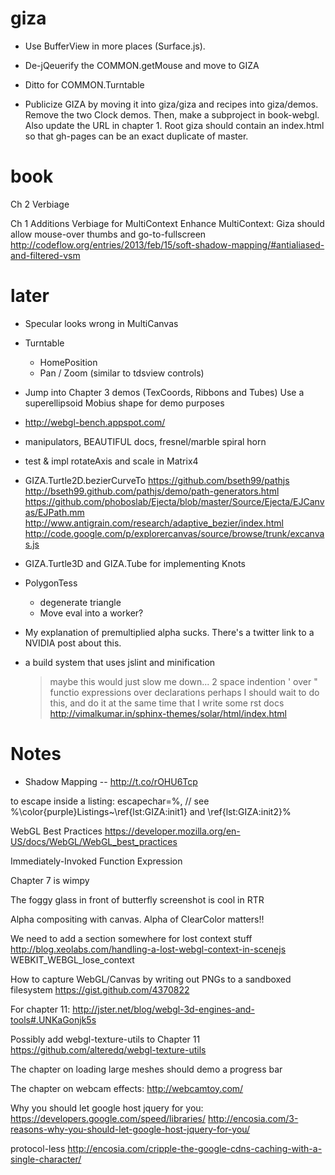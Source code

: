
# giza

 - Use BufferView in more places (Surface.js).
 
 - De-jQeuerify the COMMON.getMouse and move to GIZA

 - Ditto for COMMON.Turntable
 
 - Publicize GIZA by moving it into giza/giza and recipes into giza/demos. Remove the two Clock demos.  Then, make a subproject in book-webgl.  Also update the URL in chapter 1.  Root giza should contain an index.html so that gh-pages can
be an exact duplicate of master.

# book

Ch 2 Verbiage

Ch 1 Additions
  Verbiage for MultiContext
  Enhance MultiContext:
     Giza should allow mouse-over thumbs and go-to-fullscreen
     http://codeflow.org/entries/2013/feb/15/soft-shadow-mapping/#antialiased-and-filtered-vsm

# later

- Specular looks wrong in MultiCanvas

- Turntable
  - HomePosition
  - Pan / Zoom (similar to tdsview controls)

- Jump into Chapter 3 demos (TexCoords, Ribbons and Tubes)
  Use a superellipsoid Mobius shape for demo purposes

- http://webgl-bench.appspot.com/

- manipulators, BEAUTIFUL docs, fresnel/marble spiral horn

- test & impl rotateAxis and scale in Matrix4

- GIZA.Turtle2D.bezierCurveTo
    https://github.com/bseth99/pathjs
    http://bseth99.github.com/pathjs/demo/path-generators.html
    https://github.com/phoboslab/Ejecta/blob/master/Source/Ejecta/EJCanvas/EJPath.mm
    http://www.antigrain.com/research/adaptive_bezier/index.html
    http://code.google.com/p/explorercanvas/source/browse/trunk/excanvas.js

- GIZA.Turtle3D and GIZA.Tube for implementing Knots

- PolygonTess
  - degenerate triangle
  - Move eval into a worker?
  
- My explanation of premultiplied alpha sucks.
  There's a twitter link to a NVIDIA post about this.

- a build system that uses jslint and minification
  > maybe this would just slow me down...
    2 space indention
    ' over "
    functio expressions over declarations
  > perhaps I should wait to do this, and do it at the same time
    that I write some rst docs
    http://vimalkumar.in/sphinx-themes/solar/html/index.html

# Notes

- Shadow Mapping -- http://t.co/rOHU6Tcp

to escape inside a listing:
escapechar=\%,
// see %\color{purple}Listings~\ref{lst:GIZA:init1} and \ref{lst:GIZA:init2}%

WebGL Best Practices
https://developer.mozilla.org/en-US/docs/WebGL/WebGL_best_practices

Immediately-Invoked Function Expression 

Chapter 7 is wimpy

The foggy glass in front of butterfly screenshot is cool in RTR

Alpha compositing with canvas.  Alpha of ClearColor matters!!

We need to add a section somewhere for lost context stuff
http://blog.xeolabs.com/handling-a-lost-webgl-context-in-scenejs
WEBKIT_WEBGL_lose_context

How to capture WebGL/Canvas by writing out PNGs to a sandboxed filesystem
https://gist.github.com/4370822

For chapter 11:
http://jster.net/blog/webgl-3d-engines-and-tools#.UNKaGonjk5s

Possibly add webgl-texture-utils to Chapter 11
https://github.com/alteredq/webgl-texture-utils

The chapter on loading large meshes should demo a progress bar

The chapter on webcam effects:
http://webcamtoy.com/

Why you should let google host jquery for you:
https://developers.google.com/speed/libraries/
http://encosia.com/3-reasons-why-you-should-let-google-host-jquery-for-you/

protocol-less
http://encosia.com/cripple-the-google-cdns-caching-with-a-single-character/
